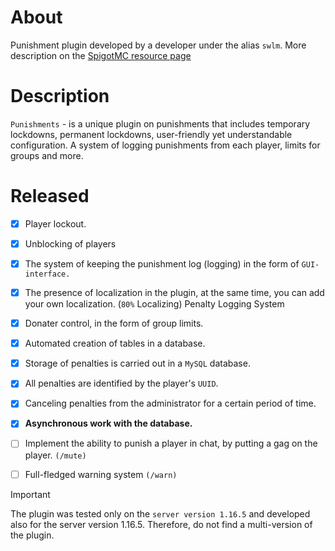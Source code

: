 # About
Punishment plugin developed by a developer under the alias `swlm`.
More description on the [SpigotMC resource page](https://www.spigotmc.org/resources/punishments-1-16-5.125823/)

# Description
`Punishments` - is a unique plugin on punishments that includes temporary lockdowns, permanent lockdowns, user-friendly yet understandable configuration. A system of logging punishments from each player, limits for groups and more.

# Released
- [x] Player lockout.
- [x] Unblocking of players
- [x] The system of keeping the punishment log (logging) in the form of `GUI-interface.`
- [x] The presence of localization in the plugin, at the same time, you can add your own localization. (`80%` Localizing)
Penalty Logging System
- [x] Donater control, in the form of group limits.
- [x] Automated creation of tables in a database.
- [x] Storage of penalties is carried out in a `MySQL` database.
- [x] All penalties are identified by the player's `UUID`.
- [x] Canceling penalties from the administrator for a certain period of time.
- [x] **Asynchronous work with the database.**
- [ ] Implement the ability to punish a player in chat, by putting a gag on the player. `(/mute)`
- [ ] Full-fledged warning system `(/warn)`





> [!IMPORTANT]
> The plugin was tested only on the `server version 1.16.5` and developed also for the server version 1.16.5. Therefore, do not find a multi-version of the plugin.
